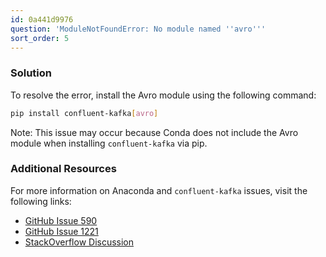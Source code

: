 ```yaml
---
id: 0a441d9976
question: 'ModuleNotFoundError: No module named ''avro'''
sort_order: 5
---
```


### Solution

To resolve the error, install the Avro module using the following command:

```bash
pip install confluent-kafka[avro]
```

Note: This issue may occur because Conda does not include the Avro module when installing `confluent-kafka` via pip.

### Additional Resources

For more information on Anaconda and `confluent-kafka` issues, visit the following links:

- [GitHub Issue 590](https://github.com/confluentinc/confluent-kafka-python/issues/590)
- [GitHub Issue 1221](https://github.com/confluentinc/confluent-kafka-python/issues/1221)
- [StackOverflow Discussion](https://stackoverflow.com/questions/69085157/cannot-import-producer-from-confluent-kafka)